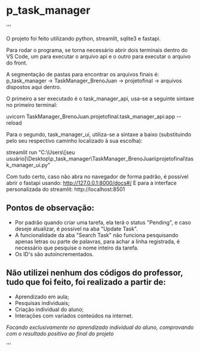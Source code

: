# p_task_manager

'''

O projeto foi feito utilizando python, streamlit, sqlite3 e fastapi.

Para rodar o programa, se torna necessário abrir dois terminais dentro do VS Code, um para executar o arquivo api e o outro para executar o arquivo do front.

A segmentação de pastas para encontrar os arquivos finais é: p_task_manager -> TaskManager_BrenoJuan -> projetofinal -> arquivos dispostos aqui dentro.

O primeiro a ser executado é o task_manager_api, usa-se a seguinte sintaxe no primeiro terminal:

uvicorn TaskManager_BrenoJuan.projetofinal.task_manager_api:app --reload

Para o segundo, task_manager_ui, utiliza-se a sintaxe a baixo (substituindo pelo seu respectivo caminho localizado à sua escolha):

streamlit run "C:\Users\\[seu usuário]\Desktop\p_task_manager\TaskManager_BrenoJuan\projetofinal\task_manager_ui.py"

Com tudo certo, caso não abra no navegador de forma padrão, é possível abrir o fastapi usando: http://127.0.0.1:8000/docs#/
E para a interface personalizada do streamlit: http://localhost:8501

## Pontos de observação: 

- Por padrão quando criar uma tarefa, ela terá o status "Pending", e caso deseje atualizar, é possível na aba "Update Task".
- A funcionalidade da aba "Search Task" não funciona pesquisando apenas letras ou parte de palavras, para achar a linha registrada, é necessário que pesquise o nome inteiro da tarefa.
- Os ID's são autoincrementados.

## Não utilizei **nenhum** dos códigos do professor, tudo que foi feito, foi realizado a partir de:

- Aprendizado em aula;
- Pesquisas individuais;
- Criação individual do aluno;
- Interações com variados conteúdos na internet.

*Focando exclusivamente no aprendizado individual do aluno, comprovando com o resultado positivo ao final do projeto*

'''
